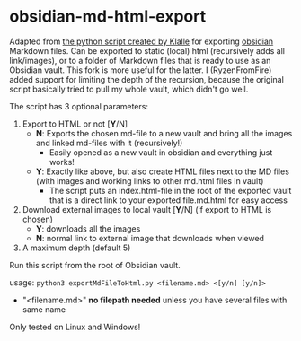 # obsidian-md-html-export
Adapted from [the python script created by Klalle](https://github.com/klalle/ObsidianToHtmlConverter) for exporting [obsidian](https://obsidian.md/) Markdown files.
Can be exported to static (local) html (recursively adds all link/images), or to a folder of Markdown files that is ready to use as an Obsidian vault. This fork is more useful for the latter.
I (RyzenFromFire) added support for limiting the depth of the recursion, because the original script basically tried to pull my whole vault, which didn't go well.

The script has 3 optional parameters:
1. Export to HTML or not [**Y**/N]
    - **N**: Exports the chosen md-file to a new vault and bring all the images and linked md-files with it (recursively!)
        - Easily opened as a new vault in obsidian and everything just works!
    - **Y**: Exactly like above, but also create HTML files next to the MD files (with images and working links to other md.html files in vault)
        - The script puts an index.html-file in the root of the exported vault that is a direct link to your exported file.md.html for easy access
2. Download external images to local vault [**Y**/N] (if export to HTML is chosen)
    - **Y**: downloads all the images
    - **N**: normal link to external image that downloads when viewed
3. A maximum depth (default 5)

Run this script from the root of Obsidian vault.

usage: 
```python3 exportMdFileToHtml.py <filename.md> <[y/n] [y/n]>```
- "<filename.md>" **no filepath needed** unless you have several files with same name

Only tested on Linux and Windows!


